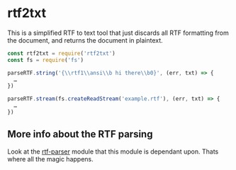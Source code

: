 # rtf2txt

This is a simplified RTF to text tool that just discards all RTF formatting from the document, and returns the document in plaintext.

```js
const rtf2txt = require('rtf2txt')
const fs = require('fs')

parseRTF.string('{\\rtf1\\ansi\\b hi there\\b0}', (err, txt) => {
  …
})

parseRTF.stream(fs.createReadStream('example.rtf'), (err, txt) => {
  …
})
```

## More info about the RTF parsing

Look at the [rtf-parser](https://www.npmjs.com/package/rtf-parser) module that this module is dependant upon. Thats where all the magic happens.

